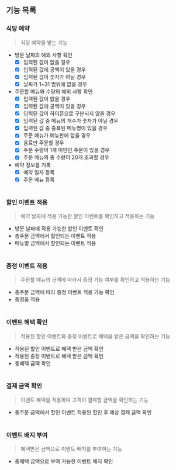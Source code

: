 ## 기능 목록

### 식당 예약
> 식당 예약을 받는 기능
- 방문 날짜의 예외 사항 확인
  - [x] 입력된 값이 없을 경우
  - [x] 입력된 값에 공백이 있을 경우
  - [x] 입력된 값이 숫자가 아닐 경우
  - [x] 날짜가 1~31 범위에 없을 경우
- 주문할 메뉴와 수량의 예외 사항 확인
  - [x] 입력된 값이 없을 경우
  - [x] 입력된 값에 공백이 있을 경우
  - [x] 입력된 값이 하이픈으로 구분되지 않을 경우
  - [x] 입력된 값 중 메뉴의 개수가 숫자가 아닐 경우
  - [x] 입력된 값 중 중복된 메뉴명이 있을 경우
  - [x] 주문 메뉴가 메뉴판에 없을 경우
  - [x] 음료만 주문할 경우
  - [x] 주문 수량이 1개 미만인 주문이 있을 경우
  - [x] 주문 메뉴의 총 수량이 20개 초과할 경우
- 예약 정보를 기록
  - [x] 예약 일자 등록
  - [x] 주문 메뉴 등록
<br><br>

### 할인 이벤트 적용
> 에약 날짜에 적용 가능한 할인 이벤트를 확인하고 적용하는 기능
- 방문 날짜에 적용 가능한 할인 이벤트 확인
- 총주문 금액에서 할인되는 이벤트 적용
- 메뉴별 금액에서 할인되는 이벤트 적용
<br><br>

### 증정 이벤트 적용
> 주문할 메뉴의 금액에 따라서 증정 가능 여부를 확인하고 적용하는 기능
- 총주문 금액에 따라 증정 이벤트 적용 가능 확인
- 증정품 적용
<br><br>

### 이벤트 혜택 확인
> 적용된 할인 이벤트와 증정 이벤트로 혜택을 받은 금액을 확인하는 기능
- 적용된 할인 이벤트로 혜택 받은 금액 확인
- 적용된 증정 이벤트로 혜택 받은 금액 확인
- 총혜택 금액 확인
<br><br>

### 결제 금액 확인
> 이벤트 혜택을 적용하여 고객이 결제할 금액을 확인하는 기능
- 총주문 금액에서 할인 이벤트 적용된 할인 후 예상 결제 금액 확인
<br><br>

### 이벤트 배지 부여
> 혜택받은 금액으로 이벤트 배지를 부여하는 기능
- 총혜택 금액으로 부여 가능한 이벤트 배지 확인



